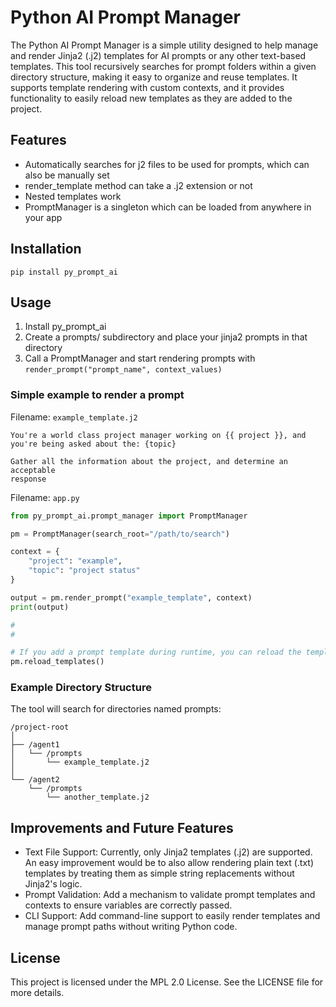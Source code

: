 # Python AI Prompt Manager

The Python AI Prompt Manager is a simple utility designed to help manage and render Jinja2 (.j2) templates for AI prompts or any other text-based templates. This tool recursively searches for prompt folders within a given directory structure, making it easy to organize and reuse templates. It supports template rendering with custom contexts, and it provides functionality to easily reload new templates as they are added to the project.

## Features
- Automatically searches for j2 files to be used for prompts, which can also be manually set
- render_template method can take a .j2 extension or not
- Nested templates work
- PromptManager is a singleton which can be loaded from anywhere in your app

## Installation

`pip install py_prompt_ai`

## Usage
1. Install py_prompt_ai
2. Create a prompts/ subdirectory and place your jinja2 prompts in that directory
3. Call a PromptManager and start rendering prompts with `render_prompt("prompt_name", context_values)`

### Simple example to render a prompt
Filename: `example_template.j2`
```jinja2
You're a world class project manager working on {{ project }}, and you're being asked about the: {topic}

Gather all the information about the project, and determine an acceptable 
response

```

Filename: `app.py`
```python
from py_prompt_ai.prompt_manager import PromptManager

pm = PromptManager(search_root="/path/to/search")

context = {
    "project": "example",
    "topic": "project status"
}

output = pm.render_prompt("example_template", context)
print(output)

# 
# 

# If you add a prompt template during runtime, you can reload the templates
pm.reload_templates()
```



### Example Directory Structure

The tool will search for directories named prompts:

```
/project-root
│
├── /agent1
│   └── /prompts
│       └── example_template.j2
│
└── /agent2
    └── /prompts
        └── another_template.j2
```

## Improvements and Future Features

- Text File Support: Currently, only Jinja2 templates (.j2) are supported. An easy improvement would be to also allow rendering plain text (.txt) templates by treating them as simple string replacements without Jinja2's logic.
- Prompt Validation: Add a mechanism to validate prompt templates and contexts to ensure variables are correctly passed.
- CLI Support: Add command-line support to easily render templates and manage prompt paths without writing Python code.

## License

This project is licensed under the MPL 2.0 License. See the LICENSE file for more details.
